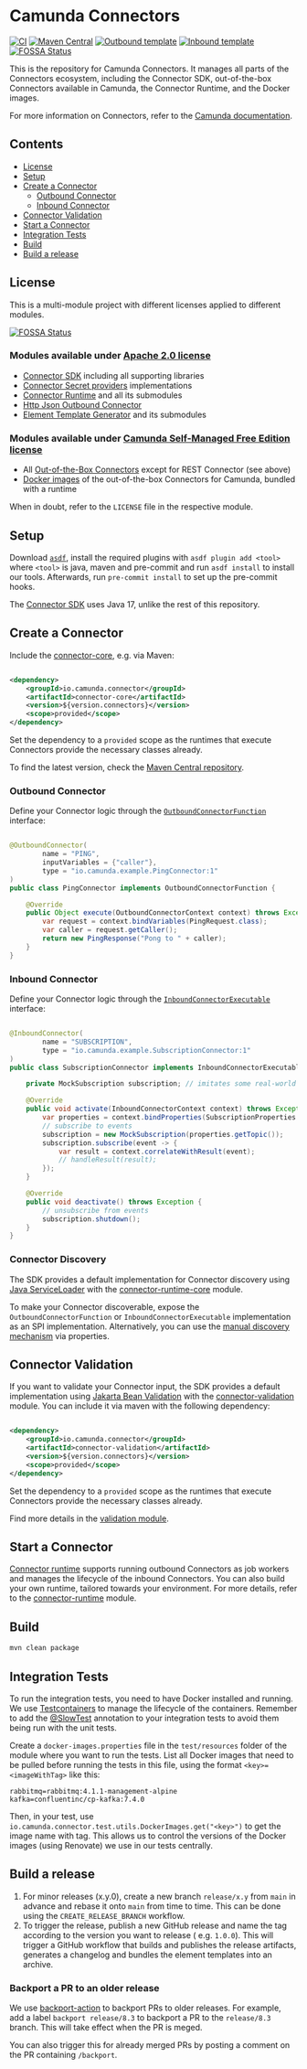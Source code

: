 # Camunda Connectors

[![CI](https://github.com/camunda/connectors-bundle/actions/workflows/DEPLOY_SNAPSHOTS.yaml/badge.svg)](https://github.com/camunda/connectors-bundle/actions/workflows/DEPLOY_SNAPSHOTS.yaml)
[![Maven Central](https://maven-badges.herokuapp.com/maven-central/io.camunda.connector/connector-core/badge.svg?style=flat)](https://maven-badges.herokuapp.com/maven-central/io.camunda.connector/connector-core)
[![Outbound template](https://img.shields.io/badge/outbound_connector-use_template-blue)](https://github.com/camunda/connector-template-outbound)
[![Inbound template](https://img.shields.io/badge/inbound_connector-use_template-blue)](https://github.com/camunda/connector-template-inbound)
[![FOSSA Status](https://app.fossa.com/api/projects/git%2Bgithub.com%2Fcamunda%2Fconnectors.svg?type=shield)](https://app.fossa.com/projects/git%2Bgithub.com%2Fcamunda%2Fconnectors?ref=badge_shield)

This is the repository for Camunda Connectors. It manages all parts of the Connectors ecosystem,
including the Connector SDK, out-of-the-box Connectors available in Camunda, the Connector Runtime, and the Docker
images.

For more information on Connectors, refer to the
[Camunda documentation](https://docs.camunda.io/docs/components/connectors/out-of-the-box-connectors/available-connectors-overview/).

## Contents

* [License](#license)
* [Setup](#setup)
* [Create a Connector](#create-a-connector)
    * [Outbound Connector](#outbound-connector)
    * [Inbound Connector](#inbound-connector)
* [Connector Validation](#connector-validation)
* [Start a Connector](#start-a-connector)
* [Integration Tests](#integration-tests)
* [Build](#build)
* [Build a release](#build-a-release)

## License

This is a multi-module project with different licenses applied to different modules.

[![FOSSA Status](https://app.fossa.com/api/projects/git%2Bgithub.com%2Fcamunda%2Fconnectors.svg?type=large)](https://app.fossa.com/projects/git%2Bgithub.com%2Fcamunda%2Fconnectors?ref=badge_large)

### Modules available under [Apache 2.0 license](https://www.apache.org/licenses/LICENSE-2.0)

* [Connector SDK](connector-sdk) including all supporting libraries
* [Connector Secret providers](secret-providers) implementations
* [Connector Runtime](connector-runtime) and all its submodules
* [Http Json Outbound Connector](connectors/http/rest)
* [Element Template Generator](element-template-generator) and its submodules

### Modules available under [Camunda Self-Managed Free Edition license](https://camunda.com/legal/terms/cloud-terms-and-conditions/camunda-cloud-self-managed-free-edition-terms/)

* All [Out-of-the-Box Connectors](connectors) except for REST Connector (see above)
* [Docker images](bundle) of the out-of-the-box Connectors for Camunda, bundled with a runtime

When in doubt, refer to the `LICENSE` file in the respective module.

## Setup

Download [`asdf`](https://asdf-vm.com/), install the required plugins with `asdf plugin add <tool>` where `<tool>`
is java, maven and pre-commit and run `asdf install` to install our tools.
Afterwards, run `pre-commit install` to set up the pre-commit hooks.

The [Connector SDK](connector-sdk) uses Java 17, unlike the rest of this repository.

## Create a Connector

Include the [connector-core](connector-sdk/core), e.g. via Maven:

```xml

<dependency>
    <groupId>io.camunda.connector</groupId>
    <artifactId>connector-core</artifactId>
    <version>${version.connectors}</version>
    <scope>provided</scope>
</dependency>
```

Set the dependency to a `provided` scope as the runtimes that execute Connectors provide the necessary classes already.

To find the latest version, check
the [Maven Central repository](https://search.maven.org/artifact/io.camunda.connector/connector-core).

### Outbound Connector

Define your Connector logic through the [
`OutboundConnectorFunction`](./core/src/main/java/io/camunda/connector/api/outbound/OutboundConnectorFunction.java)
interface:

```java

@OutboundConnector(
        name = "PING",
        inputVariables = {"caller"},
        type = "io.camunda.example.PingConnector:1"
)
public class PingConnector implements OutboundConnectorFunction {

    @Override
    public Object execute(OutboundConnectorContext context) throws Exception {
        var request = context.bindVariables(PingRequest.class);
        var caller = request.getCaller();
        return new PingResponse("Pong to " + caller);
    }
}
```

### Inbound Connector

Define your Connector logic through the [
`InboundConnectorExecutable`](./core/src/main/java/io/camunda/connector/api/inbound/InboundConnectorExecutable.java)
interface:

```java

@InboundConnector(
        name = "SUBSCRIPTION",
        type = "io.camunda.example.SubscriptionConnector:1"
)
public class SubscriptionConnector implements InboundConnectorExecutable {

    private MockSubscription subscription; // imitates some real-world subscription

    @Override
    public void activate(InboundConnectorContext context) throws Exception {
        var properties = context.bindProperties(SubscriptionProperties.class);
        // subscribe to events
        subscription = new MockSubscription(properties.getTopic());
        subscription.subscribe(event -> {
            var result = context.correlateWithResult(event);
            // handleResult(result);
        });
    }

    @Override
    public void deactivate() throws Exception {
        // unsubscribe from events
        subscription.shutdown();
    }
}
```

### Connector Discovery

The SDK provides a default implementation for Connector discovery
using [Java ServiceLoader](https://docs.oracle.com/en/java/javase/17/docs/api/java.base/java/util/ServiceLoader.html)
with the [connector-runtime-core](./connector-runtime/connector-runtime-core) module.

To make your Connector discoverable, expose the `OutboundConnectorFunction` or `InboundConnectorExecutable`
implementation as an SPI implementation.
Alternatively, you can use
the [manual discovery mechanism](https://docs.camunda.io/docs/self-managed/connectors-deployment/connectors-configuration/#manual-discovery-of-connectors)
via properties.

## Connector Validation

If you want to validate your Connector input, the SDK provides a default implementation
using [Jakarta Bean Validation](https://beanvalidation.org/) with the [connector-validation](./validation) module. You
can include it via maven with the following dependency:

```xml

<dependency>
    <groupId>io.camunda.connector</groupId>
    <artifactId>connector-validation</artifactId>
    <version>${version.connectors}</version>
    <scope>provided</scope>
</dependency>
```

Set the dependency to a `provided` scope as the runtimes that execute Connectors provide the necessary classes already.

Find more details in the [validation module](./validation).

## Start a Connector

[Connector runtime](connector-runtime) supports running outbound Connectors as job workers and manages the lifecycle of
the inbound Connectors.
You can also build your own runtime, tailored towards your environment. For more details, refer to
the [connector-runtime](connector-runtime) module.

## Build

```bash
mvn clean package
```

## Integration Tests

To run the integration tests, you need to have Docker installed and running. We
use [Testcontainers](https://www.testcontainers.org/) to manage the lifecycle of the containers.
Remember to add
the [@SlowTest](connector-commons/connector-test-utils/src/main/java/io/camunda/connector/test/utils/annotation/SlowTest.java)
annotation to
your integration tests to avoid them being run with the unit tests.

Create a `docker-images.properties` file in the `test/resources` folder of the module where you want to run the tests.
List all Docker images that need to be pulled before running the tests in this file, using the format
`<key>=<imageWithTag>` like this:

```
rabbitmq=rabbitmq:4.1.1-management-alpine
kafka=confluentinc/cp-kafka:7.4.0
```

Then, in your test, use `io.camunda.connector.test.utils.DockerImages.get("<key>")` to get the image name with tag.
This allows us to control the versions of the Docker images (using Renovate) we use in our tests centrally.

## Build a release

1. For minor releases (x.y.0), create a new branch `release/x.y` from `main` in advance and rebase it onto `main` from
   time to time. This can be done using the `CREATE_RELEASE_BRANCH` workflow.
2. To trigger the release, publish a new GitHub release and name the tag according to the version you want to release (
   e.g. `1.0.0`). This will trigger a GitHub workflow that builds and publishes the release artifacts, generates a
   changelog and bundles the element templates into an archive.

### Backport a PR to an older release

We use [backport-action](https://github.com/korthout/backport-action) to backport PRs to older releases.
For example, add a label `backport release/8.3` to backport a PR to the `release/8.3` branch. This will take effect when
the PR is meged.

You can also trigger this for already merged PRs by posting a comment on the PR containing `/backport`.
